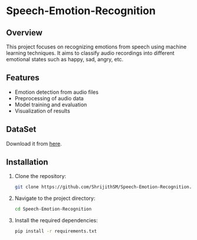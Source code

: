 # Speech-Emotion-Recognition

## Overview
This project focuses on recognizing emotions from speech using machine learning techniques. It aims to classify audio recordings into different emotional states such as happy, sad, angry, etc.

## Features
- Emotion detection from audio files
- Preprocessing of audio data
- Model training and evaluation
- Visualization of results




## DataSet
Download it from [here](https://www.kaggle.com/datasets/ejlok1/toronto-emotional-speech-set-tess).

## Installation
1. Clone the repository:
    ```sh
    git clone https://github.com/ShrijithSM/Speech-Emotion-Recognition.git
    ```
2. Navigate to the project directory:
    ```sh
    cd Speech-Emotion-Recognition
    ```
3. Install the required dependencies:
    ```sh
    pip install -r requirements.txt
    ```

